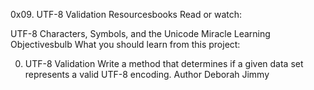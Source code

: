 0x09. UTF-8 Validation
Resourcesbooks
Read or watch:

UTF-8
Characters, Symbols, and the Unicode Miracle
Learning Objectivesbulb
What you should learn from this project:

0. UTF-8 Validation
Write a method that determines if a given data set represents a valid UTF-8 encoding.
Author
Deborah Jimmy 
